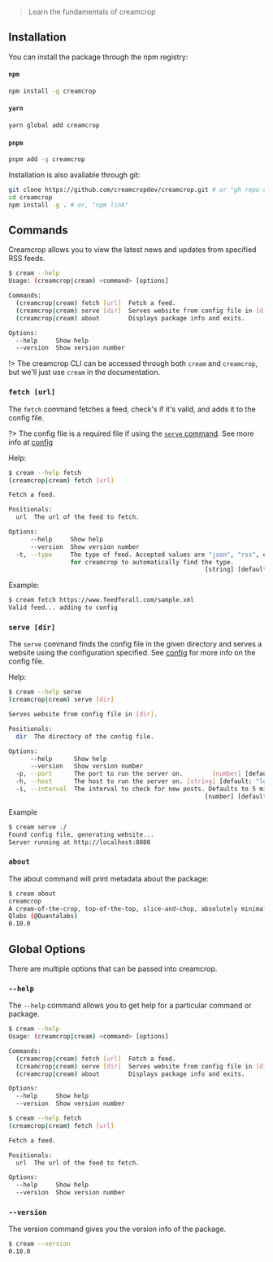 > Learn the fundamentals of creamcrop

## Installation

You can install the package through the npm registry:
<!-- tabs:start -->

#### **`npm`**
```sh
npm install -g creamcrop
```

#### **`yarn`**
```sh   
yarn global add creamcrop
```

#### **`pnpm`**
```sh
pnpm add -g creamcrop
```
<!-- tabs:end -->
Installation is also avaliable through git:
```sh
git clone https://github.com/creamcropdev/creamcrop.git # or "gh repo clone creamcropdev/creamcrop"
cd creamcrop
npm install -g . # or, "npm link"
```

## Commands

Creamcrop allows you to view the latest news and updates from specified RSS feeds.
```sh
$ cream --help
Usage: (creamcrop|cream) <command> [options]

Commands:
  (creamcrop|cream) fetch [url]  Fetch a feed.
  (creamcrop|cream) serve [dir]  Serves website from config file in [dir].
  (creamcrop|cream) about        Displays package info and exits.

Options:
  --help     Show help                                                 [boolean]
  --version  Show version number                                       [boolean]
```
!> The creamcrop CLI can be accessed through both `cream` and `creamcrop`, but we'll just use `cream` in the documentation.

### `fetch [url]`

The `fetch` command fetches a feed, check's if it's valid, and adds it to the config file.

?> The config file is a required file if using the [`serve` command](#serve-url). See more info at [config](./config.md)

Help:
```sh
$ cream --help fetch
(creamcrop|cream) fetch [url]

Fetch a feed.

Positionals:
  url  The url of the feed to fetch.                                    [string]

Options:
      --help     Show help                                             [boolean]
      --version  Show version number                                   [boolean]
  -t, --type     The type of feed. Accepted values are "json", "rss", or "none"
                 for creamcrop to automatically find the type.
                                                      [string] [default: "none"]
```
Example:
```sh
$ cream fetch https://www.feedforall.com/sample.xml
Valid feed... adding to config
```

### `serve [dir]`

The `serve` command finds the config file in the given directory and serves a website using the configuration specified.
See [config](./config.md) for more info on the config file.

Help:
```sh
$ cream --help serve
(creamcrop|cream) serve [dir]

Serves website from config file in [dir].

Positionals:
  dir  The directory of the config file.                                [string]

Options:
      --help      Show help                                            [boolean]
      --version   Show version number                                  [boolean]
  -p, --port      The port to run the server on.        [number] [default: 8080]
  -h, --host      The host to run the server on. [string] [default: "localhost"]
  -i, --interval  The interval to check for new posts. Defaults to 5 minutes.
                                                      [number] [default: 300000]
```
Example
```sh
$ cream serve ./
Found config file, generating website...
Server running at http://localhost:8080
```

### `about`

The about command will print metadata about the package:

```sh
$ cream about
creamcrop
A cream-of-the-crop, top-of-the-top, slice-and-chop, absolutely minimalist news getter.
Qlabs (@Quantalabs)
0.10.0
```

## Global Options

There are multiple options that can be passed into creamcrop.

### `--help`
The `--help` command allows you to get help for a particular command or package.

```sh
$ cream --help
Usage: (creamcrop|cream) <command> [options]

Commands:
  (creamcrop|cream) fetch [url]  Fetch a feed.
  (creamcrop|cream) serve [dir]  Serves website from config file in [dir].
  (creamcrop|cream) about        Displays package info and exits.

Options:
  --help     Show help                                                 [boolean]
  --version  Show version number                                       [boolean]

$ cream --help fetch
(creamcrop|cream) fetch [url]

Fetch a feed.

Positionals:
  url  The url of the feed to fetch.                                    [string]

Options:
  --help     Show help                                                 [boolean]
  --version  Show version number                                       [boolean]
```


### `--version`
The version command gives you the version info of the package.
```sh
$ cream --version
0.10.0
```
